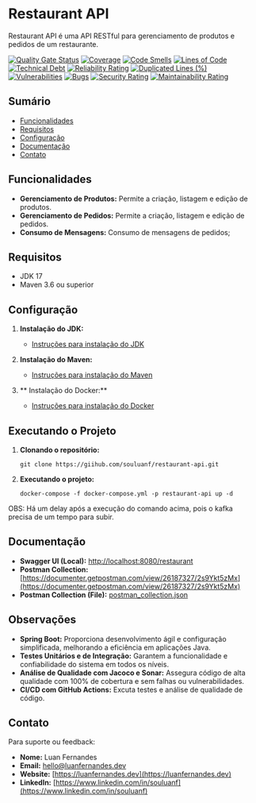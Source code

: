 # Restaurant API

Restaurant API é uma API RESTful para gerenciamento de produtos e pedidos de um restaurante.


[![Quality Gate Status](https://sonarcloud.io/api/project_badges/measure?project=souluanf_restaurant_api&metric=alert_status)](https://sonarcloud.io/summary/new_code?id=souluanf_restaurant_api)
[![Coverage](https://sonarcloud.io/api/project_badges/measure?project=souluanf_restaurant_api&metric=coverage)](https://sonarcloud.io/summary/new_code?id=souluanf_restaurant_api)
[![Code Smells](https://sonarcloud.io/api/project_badges/measure?project=souluanf_restaurant_api&metric=code_smells)](https://sonarcloud.io/summary/new_code?id=souluanf_restaurant_api)
[![Lines of Code](https://sonarcloud.io/api/project_badges/measure?project=souluanf_restaurant_api&metric=ncloc)](https://sonarcloud.io/summary/new_code?id=souluanf_restaurant_api)
[![Technical Debt](https://sonarcloud.io/api/project_badges/measure?project=souluanf_restaurant_api&metric=sqale_index)](https://sonarcloud.io/summary/new_code?id=souluanf_restaurant_api)
[![Reliability Rating](https://sonarcloud.io/api/project_badges/measure?project=souluanf_restaurant_api&metric=reliability_rating)](https://sonarcloud.io/summary/new_code?id=souluanf_restaurant_api)
[![Duplicated Lines (%)](https://sonarcloud.io/api/project_badges/measure?project=souluanf_restaurant_api&metric=duplicated_lines_density)](https://sonarcloud.io/summary/new_code?id=souluanf_restaurant_api)
[![Vulnerabilities](https://sonarcloud.io/api/project_badges/measure?project=souluanf_restaurant_api&metric=vulnerabilities)](https://sonarcloud.io/summary/new_code?id=souluanf_restaurant_api)
[![Bugs](https://sonarcloud.io/api/project_badges/measure?project=souluanf_restaurant_api&metric=bugs)](https://sonarcloud.io/summary/new_code?id=souluanf_restaurant_api)
[![Security Rating](https://sonarcloud.io/api/project_badges/measure?project=souluanf_restaurant_api&metric=security_rating)](https://sonarcloud.io/summary/new_code?id=souluanf_restaurant_api)
[![Maintainability Rating](https://sonarcloud.io/api/project_badges/measure?project=souluanf_restaurant_api&metric=sqale_rating)](https://sonarcloud.io/summary/new_code?id=souluanf_restaurant_api)

## Sumário

- [Funcionalidades](#funcionalidades)
- [Requisitos](#requisitos)
- [Configuração](#configuração)
- [Documentação](#documentação)
- [Contato](#contato)

## Funcionalidades

- **Gerenciamento de Produtos:** Permite a criação, listagem e edição de produtos.
- **Gerenciamento de Pedidos:** Permite a criação, listagem e edição de pedidos.
- **Consumo de Mensagens:** Consumo de mensagens de pedidos;

## Requisitos

- JDK 17
- Maven 3.6 ou superior

## Configuração

1. **Instalação do JDK:**
    - [Instruções para instalação do JDK](https://docs.oracle.com/en/java/javase/11/install/overview-jdk-installation.html)

2. **Instalação do Maven:**
   - [Instruções para instalação do Maven](https://maven.apache.org/install.html)

3. ** Instalação do Docker:**
    - [Instruções para instalação do Docker](https://docs.docker.com/get-docker/)

## Executando o Projeto

1. **Clonando o repositório:**
   ```shell
   git clone https://giihub.com/souluanf/restaurant-api.git
   ```

2. **Executando o projeto:**
    ```shell 
    docker-compose -f docker-compose.yml -p restaurant-api up -d
    ```
   
OBS: Há um  delay após a execução do comando acima, pois o kafka precisa de um tempo para subir.

## Documentação

- **Swagger UI (Local):** [http://localhost:8080/restaurant](http://localhost:8080/restaurant)
- **Postman Collection:** [https://documenter.getpostman.com/view/26187327/2s9Ykt5zMx](https://documenter.getpostman.com/view/26187327/2s9Ykt5zMx)
- **Postman Collection (File):** [postman_collection.json](postman_collection.json)

## Observações

- **Spring Boot:** Proporciona desenvolvimento ágil e configuração simplificada, melhorando a eficiência em aplicações
  Java.
- **Testes Unitários e de Integração:** Garantem a funcionalidade e confiabilidade do sistema em todos os níveis.
- **Análise de Qualidade com Jacoco e Sonar:** Assegura código de alta qualidade com 100% de cobertura e sem falhas ou
  vulnerabilidades.
- **CI/CD com GitHub Actions:** Excuta testes e análise de qualidade de código.


## Contato

Para suporte ou feedback:

- **Nome:** Luan Fernandes
- **Email:**  [hello@luanfernandes.dev](mailto:hello@luanfernandes.dev)
- **Website:** [https://luanfernandes.dev](https://luanfernandes.dev)
- **LinkedIn:** [https://www.linkedin.com/in/souluanf](https://www.linkedin.com/in/souluanf)